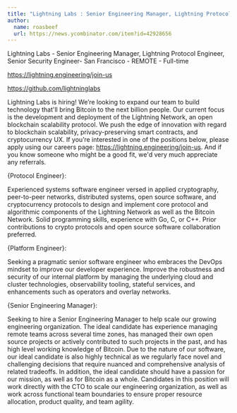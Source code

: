 ```yaml
---
title: "Lightning Labs : Senior Engineering Manager, Lightning Protocol Engineer, Senior Security Engineer"
author:
  name: roasbeef
  url: https://news.ycombinator.com/item?id=42928656
---
```

Lightning Labs - Senior Engineering Manager, Lightning Protocol Engineer, Senior Security Engineer- San Francisco - REMOTE - Full-time

<a href="https:&#x2F;&#x2F;lightning.engineering&#x2F;join-us" rel="nofollow">https:&#x2F;&#x2F;lightning.engineering&#x2F;join-us</a>

<a href="https:&#x2F;&#x2F;github.com&#x2F;lightninglabs">https:&#x2F;&#x2F;github.com&#x2F;lightninglabs</a>

Lightning Labs is hiring! We’re looking to expand our team to build technology that&#x27;ll bring Bitcoin to the next billion people. Our current focus is the development and deployment of the Lightning Network, an open blockchain scalability protocol. We push the edge of innovation with regard to blockchain scalability, privacy-preserving smart contracts, and cryptocurrency UX. If you’re interested in one of the positions below, please apply using our careers page: <a href="https:&#x2F;&#x2F;lightning.engineering&#x2F;join-us" rel="nofollow">https:&#x2F;&#x2F;lightning.engineering&#x2F;join-us</a>. And if you know someone who might be a good fit, we&#x27;d very much appreciate any referrals.

{Protocol Engineer}:

Experienced systems software engineer versed in applied cryptography, peer-to-peer networks, distributed systems, open source software, and cryptocurrency protocols to design and implement core protocol and algorithmic components of the Lightning Network as well as the Bitcoin Network. Solid programming skills, experience with Go, C, or C++. Prior contributions to crypto protocols and open source software collaboration preferred.

{Platform Engineer}:

Seeking a pragmatic senior software engineer who embraces the DevOps mindset to improve our developer experience. Improve the robustness and security of our internal platform by managing the underlying cloud and cluster technologies, observability tooling, stateful services, and enhancements such as operators and overlay networks.

{Senior Engineering Manager}:

Seeking to hire a Senior Engineering Manager to help scale our growing engineering organization. The ideal candidate has experience managing remote teams across several time zones, has managed their own open source projects or actively contributed to such projects in the past, and has high level working knowledge of Bitcoin. Due to the nature of our software, our ideal candidate is also highly technical as we regularly face novel and challenging decisions that require nuanced and comprehensive analysis of related tradeoffs. In addition, the ideal candidate should have a passion for our mission, as well as for Bitcoin as a whole. Candidates in this position will work directly with the CTO to scale our engineering organization, as well as work across functional team boundaries to ensure proper resource allocation, product quality, and team agility.
<JobApplication />
